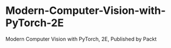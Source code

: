# Modern-Computer-Vision-with-PyTorch-2E
Modern Computer Vision with PyTorch, 2E, Published by Packt
